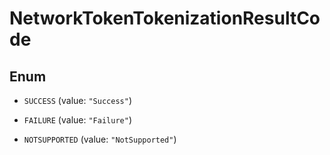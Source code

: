 

# NetworkTokenTokenizationResultCode

## Enum


* `SUCCESS` (value: `"Success"`)

* `FAILURE` (value: `"Failure"`)

* `NOTSUPPORTED` (value: `"NotSupported"`)



